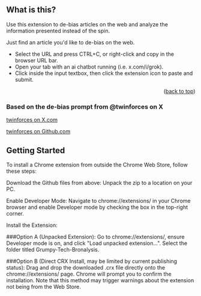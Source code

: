 <!-- Improved compatibility of back to top link: See: https://github.com/othneildrew/Best-README-Template/pull/73 -->
<a id="readme-top"></a>


<!-- ABOUT THE PROJECT -->
## What is this?

Use this extension to de-bias articles on the web and analyze the information presented instead of the spin.

Just find an article you'd like to de-bias on the web.
* Select the URL and press CTRL+C, or right-click and copy in the browser URL bar.
* Open your tab with an ai chatbot running (i.e. x.com/i/grok).
* Click inside the input textbox, then click the extension icon to paste and submit.

<p align="right">(<a href="#readme-top">back to top</a>)</p>



### Based on the de-bias prompt from @twinforces on X

[twinforces on X.com](https://x.com/twinforces)

[twinforces on Github.com](https://github.com/twinforces/)

<!-- GETTING STARTED -->
## Getting Started


To install a Chrome extension from outside the Chrome Web Store, follow these steps:

Download the Github files from above: Unpack the zip to a location on your PC.

Enable Developer Mode: Navigate to chrome://extensions/ in your Chrome browser and enable Developer mode by checking the box in the top-right corner.

Install the Extension:

###Option A (Unpacked Extension): 
 Go to chrome://extensions/, ensure Developer mode is on, and click "Load unpacked extension...". Select the folder titled Grumpy-Tech-Bronalysis.
 
###Option B (Direct CRX Install, may be limited by current publishing status): 
 Drag and drop the downloaded .crx file directly onto the chrome://extensions/ page. Chrome will prompt you to confirm the installation.
 Note that this method may trigger warnings about the extension not being from the Web Store.